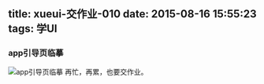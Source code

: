 title: xueui-交作业-010
date: 2015-08-16 15:55:23
tags: 学UI
---
### app引导页临摹
![app引导页临摹](http://ww1.sinaimg.cn/large/7f9cca5dgw1ev4ianrxzaj20sg0lcq72.jpg)
再忙，再累，也要交作业。
